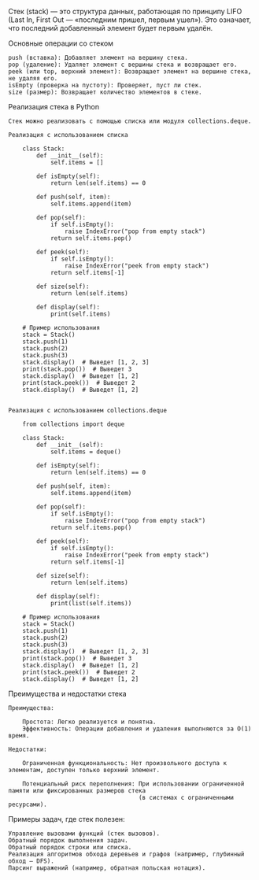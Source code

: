 Стек (stack) — это структура данных, работающая по принципу LIFO (Last In, First Out — «последним пришел, первым ушел»). 
Это означает, что последний добавленный элемент будет первым удалён.

Основные операции со стеком

    push (вставка): Добавляет элемент на вершину стека.
    pop (удаление): Удаляет элемент с вершины стека и возвращает его.
    peek (или top, верхний элемент): Возвращает элемент на вершине стека, не удаляя его.
    isEmpty (проверка на пустоту): Проверяет, пуст ли стек.
    size (размер): Возвращает количество элементов в стеке.


Реализация стека в Python

    Стек можно реализовать с помощью списка или модуля collections.deque.

    Реализация с использованием списка
        
        class Stack:
            def __init__(self):
                self.items = []
        
            def isEmpty(self):
                return len(self.items) == 0
        
            def push(self, item):
                self.items.append(item)
        
            def pop(self):
                if self.isEmpty():
                    raise IndexError("pop from empty stack")
                return self.items.pop()
        
            def peek(self):
                if self.isEmpty():
                    raise IndexError("peek from empty stack")
                return self.items[-1]
        
            def size(self):
                return len(self.items)
        
            def display(self):
                print(self.items)
        
        # Пример использования
        stack = Stack()
        stack.push(1)
        stack.push(2)
        stack.push(3)
        stack.display()  # Выведет [1, 2, 3]
        print(stack.pop())  # Выведет 3
        stack.display()  # Выведет [1, 2]
        print(stack.peek())  # Выведет 2
        stack.display()  # Выведет [1, 2]


    Реализация с использованием collections.deque
    
        from collections import deque
        
        class Stack:
            def __init__(self):
                self.items = deque()
        
            def isEmpty(self):
                return len(self.items) == 0
        
            def push(self, item):
                self.items.append(item)
        
            def pop(self):
                if self.isEmpty():
                    raise IndexError("pop from empty stack")
                return self.items.pop()
        
            def peek(self):
                if self.isEmpty():
                    raise IndexError("peek from empty stack")
                return self.items[-1]
        
            def size(self):
                return len(self.items)
        
            def display(self):
                print(list(self.items))
        
        # Пример использования
        stack = Stack()
        stack.push(1)
        stack.push(2)
        stack.push(3)
        stack.display()  # Выведет [1, 2, 3]
        print(stack.pop())  # Выведет 3
        stack.display()  # Выведет [1, 2]
        print(stack.peek())  # Выведет 2
        stack.display()  # Выведет [1, 2]


Преимущества и недостатки стека

    Преимущества:
    
        Простота: Легко реализуется и понятна.
        Эффективность: Операции добавления и удаления выполняются за O(1) время.
    
    Недостатки:
    
        Ограниченная функциональность: Нет произвольного доступа к элементам, доступен только верхний элемент.
        
        Потенциальный риск переполнения: При использовании ограниченной памяти или фиксированных размеров стека 
                                         (в системах с ограниченными ресурсами).
    
    
Примеры задач, где стек полезен:

    Управление вызовами функций (стек вызовов).
    Обратный порядок выполнения задач.
    Обратный порядок строки или списка.
    Реализация алгоритмов обхода деревьев и графов (например, глубинный обход — DFS).
    Парсинг выражений (например, обратная польская нотация).

